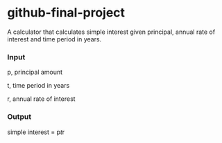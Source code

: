 # github-final-project

A calculator that calculates simple interest given principal, annual rate of interest and time period in years.

### Input
   p, principal amount
   
   t, time period in years
   
   r, annual rate of interest
   
### Output
   simple interest = p*t*r
